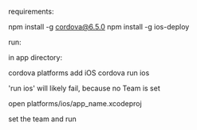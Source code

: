 requirements:

npm install -g cordova@6.5.0
npm install -g ios-deploy

run:

in app directory:

cordova platforms add iOS
cordova run ios

'run ios' will likely fail, because no Team is set

open platforms/ios/app_name.xcodeproj

set the team and run
